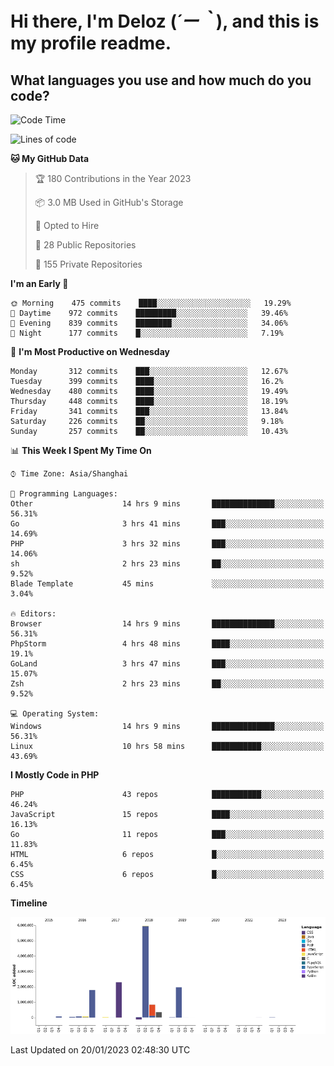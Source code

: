 # **Hi there, I'm Deloz (*´ー｀*), and this is my profile readme.**
<!--  [![Profile views](https://gpvc.arturio.dev/dank-del)](https://github.com/dank-del) -->
## **What languages you use and how much do you code?**

<!--START_SECTION:waka-->
![Code Time](http://img.shields.io/badge/Code%20Time-725%20hrs%2042%20mins-blue)

![Lines of code](https://img.shields.io/badge/From%20Hello%20World%20I%27ve%20Written-13%20Million%20lines%20of%20code-blue)

**🐱 My GitHub Data** 

> 🏆 180 Contributions in the Year 2023
 > 
> 📦 3.0 MB Used in GitHub's Storage 
 > 
> 💼 Opted to Hire
 > 
> 📜 28 Public Repositories 
 > 
> 🔑 155 Private Repositories  
 > 
**I'm an Early 🐤** 

```text
🌞 Morning    475 commits    ████░░░░░░░░░░░░░░░░░░░░░   19.29% 
🌆 Daytime    972 commits    █████████░░░░░░░░░░░░░░░░   39.46% 
🌃 Evening    839 commits    ████████░░░░░░░░░░░░░░░░░   34.06% 
🌙 Night      177 commits    █░░░░░░░░░░░░░░░░░░░░░░░░   7.19%

```
📅 **I'm Most Productive on Wednesday** 

```text
Monday       312 commits    ███░░░░░░░░░░░░░░░░░░░░░░   12.67% 
Tuesday      399 commits    ████░░░░░░░░░░░░░░░░░░░░░   16.2% 
Wednesday    480 commits    ████░░░░░░░░░░░░░░░░░░░░░   19.49% 
Thursday     448 commits    ████░░░░░░░░░░░░░░░░░░░░░   18.19% 
Friday       341 commits    ███░░░░░░░░░░░░░░░░░░░░░░   13.84% 
Saturday     226 commits    ██░░░░░░░░░░░░░░░░░░░░░░░   9.18% 
Sunday       257 commits    ██░░░░░░░░░░░░░░░░░░░░░░░   10.43%

```


📊 **This Week I Spent My Time On** 

```text
⌚︎ Time Zone: Asia/Shanghai

💬 Programming Languages: 
Other                    14 hrs 9 mins       ██████████████░░░░░░░░░░░   56.31% 
Go                       3 hrs 41 mins       ███░░░░░░░░░░░░░░░░░░░░░░   14.69% 
PHP                      3 hrs 32 mins       ███░░░░░░░░░░░░░░░░░░░░░░   14.06% 
sh                       2 hrs 23 mins       ██░░░░░░░░░░░░░░░░░░░░░░░   9.52% 
Blade Template           45 mins             ░░░░░░░░░░░░░░░░░░░░░░░░░   3.04%

🔥 Editors: 
Browser                  14 hrs 9 mins       ██████████████░░░░░░░░░░░   56.31% 
PhpStorm                 4 hrs 48 mins       ████░░░░░░░░░░░░░░░░░░░░░   19.1% 
GoLand                   3 hrs 47 mins       ███░░░░░░░░░░░░░░░░░░░░░░   15.07% 
Zsh                      2 hrs 23 mins       ██░░░░░░░░░░░░░░░░░░░░░░░   9.52%

💻 Operating System: 
Windows                  14 hrs 9 mins       ██████████████░░░░░░░░░░░   56.31% 
Linux                    10 hrs 58 mins      ███████████░░░░░░░░░░░░░░   43.69%

```

**I Mostly Code in PHP** 

```text
PHP                      43 repos            ███████████░░░░░░░░░░░░░░   46.24% 
JavaScript               15 repos            ████░░░░░░░░░░░░░░░░░░░░░   16.13% 
Go                       11 repos            ███░░░░░░░░░░░░░░░░░░░░░░   11.83% 
HTML                     6 repos             █░░░░░░░░░░░░░░░░░░░░░░░░   6.45% 
CSS                      6 repos             █░░░░░░░░░░░░░░░░░░░░░░░░   6.45%

```


**Timeline**

![Chart not found](https://raw.githubusercontent.com/deloz/deloz/main/charts/bar_graph.png) 


 Last Updated on 20/01/2023 02:48:30 UTC
<!--END_SECTION:waka-->
